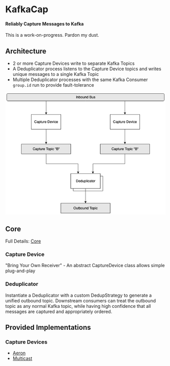 # KafkaCap
#### Reliably Capture Messages to Kafka 

This is a work-on-progress. Pardon my dust.


## Architecture
* 2 or more Capture Devices write to separate Kafka Topics
* A Deduplicator process listens to the Capture Device topics and writes unique messages to a single Kafka Topic 
* Multiple Deduplicator processes with the same Kafka Consumer `group.id` run to provide fault-tolerance 

![Architecture](docs/kafkacap_architecture.png "Architecture")


## Core
Full Details: [Core](kafkacap-core)

### Capture Device
"Bring Your Own Receiver" - An abstract CaptureDevice class allows simple plug-and-play

### Deduplicator
Instantiate a Deduplicator with a custom DedupStrategy to generate a unified outbound topic. Downstream consumers can treat the outbound topic as any normal Kafka topic, while having high confidence that all messages are captured and appropriately ordered. 


## Provided Implementations

### Capture Devices
* [Aeron](kafkacap-aeron)
* [Multicast](kafkacap-multicast)